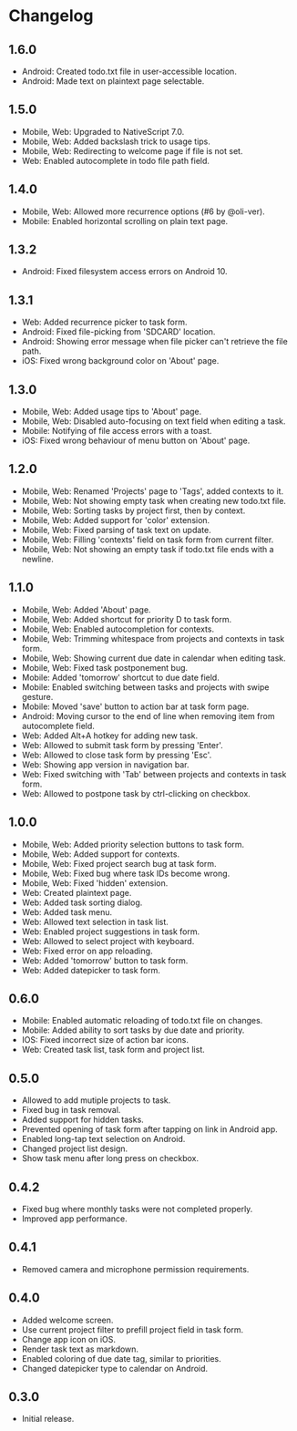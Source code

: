 # Changelog

## 1.6.0

- Android: Created todo.txt file in user-accessible location.
- Android: Made text on plaintext page selectable.

## 1.5.0

- Mobile, Web: Upgraded to NativeScript 7.0.
- Mobile, Web: Added backslash trick to usage tips.
- Mobile, Web: Redirecting to welcome page if file is not set.
- Web: Enabled autocomplete in todo file path field.

## 1.4.0

- Mobile, Web: Allowed more recurrence options (#6 by @oli-ver).
- Mobile: Enabled horizontal scrolling on plain text page.

## 1.3.2

- Android: Fixed filesystem access errors on Android 10.

## 1.3.1

- Web: Added recurrence picker to task form.
- Android: Fixed file-picking from 'SDCARD' location.
- Android: Showing error message when file picker can't retrieve the file path.
- iOS: Fixed wrong background color on 'About' page.

## 1.3.0

- Mobile, Web: Added usage tips to 'About' page.
- Mobile, Web: Disabled auto-focusing on text field when editing a task.
- Mobile: Notifying of file access errors with a toast.
- iOS: Fixed wrong behaviour of menu button on 'About' page.

## 1.2.0

- Mobile, Web: Renamed 'Projects' page to 'Tags', added contexts to it.
- Mobile, Web: Not showing empty task when creating new todo.txt file.
- Mobile, Web: Sorting tasks by project first, then by context.
- Mobile, Web: Added support for 'color' extension.
- Mobile, Web: Fixed parsing of task text on update.
- Mobile, Web: Filling 'contexts' field on task form from current filter.
- Mobile, Web: Not showing an empty task if todo.txt file ends with a newline.

## 1.1.0

- Mobile, Web: Added 'About' page.
- Mobile, Web: Added shortcut for priority D to task form.
- Mobile, Web: Enabled autocompletion for contexts.
- Mobile, Web: Trimming whitespace from projects and contexts in task form.
- Mobile, Web: Showing current due date in calendar when editing task.
- Mobile, Web: Fixed task postponement bug.
- Mobile: Added 'tomorrow' shortcut to due date field.
- Mobile: Enabled switching between tasks and projects with swipe gesture.
- Mobile: Moved 'save' button to action bar at task form page.
- Android: Moving cursor to the end of line when removing item from autocomplete field.
- Web: Added Alt+A hotkey for adding new task.
- Web: Allowed to submit task form by pressing 'Enter'.
- Web: Allowed to close task form by pressing 'Esc'.
- Web: Showing app version in navigation bar.
- Web: Fixed switching with 'Tab' between projects and contexts in task form.
- Web: Allowed to postpone task by ctrl-clicking on checkbox.

## 1.0.0

- Mobile, Web: Added priority selection buttons to task form.
- Mobile, Web: Added support for contexts.
- Mobile, Web: Fixed project search bug at task form.
- Mobile, Web: Fixed bug where task IDs become wrong.
- Mobile, Web: Fixed 'hidden' extension.
- Web: Created plaintext page.
- Web: Added task sorting dialog.
- Web: Added task menu.
- Web: Allowed text selection in task list.
- Web: Enabled project suggestions in task form.
- Web: Allowed to select project with keyboard.
- Web: Fixed error on app reloading.
- Web: Added 'tomorrow' button to task form.
- Web: Added datepicker to task form.

## 0.6.0

- Mobile: Enabled automatic reloading of todo.txt file on changes.
- Mobile: Added ability to sort tasks by due date and priority.
- IOS: Fixed incorrect size of action bar icons.
- Web: Created task list, task form and project list.

## 0.5.0

- Allowed to add mutiple projects to task.
- Fixed bug in task removal.
- Added support for hidden tasks.
- Prevented opening of task form after tapping on link in Android app.
- Enabled long-tap text selection on Android.
- Changed project list design.
- Show task menu after long press on checkbox.

## 0.4.2

- Fixed bug where monthly tasks were not completed properly.
- Improved app performance.

## 0.4.1

- Removed camera and microphone permission requirements.

## 0.4.0

- Added welcome screen.
- Use current project filter to prefill project field in task form.
- Change app icon on iOS.
- Render task text as markdown.
- Enabled coloring of due date tag, similar to priorities.
- Changed datepicker type to calendar on Android.

## 0.3.0

- Initial release.
